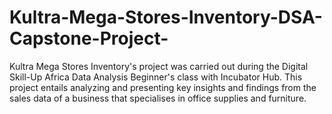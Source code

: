 # Kultra-Mega-Stores-Inventory-DSA-Capstone-Project-
Kultra Mega Stores Inventory's project was carried out during the Digital Skill-Up Africa Data Analysis Beginner's class with Incubator Hub. This project entails analyzing and presenting key insights and findings from the sales data of a business that specialises in office supplies and furniture.
